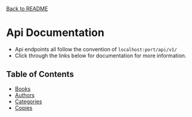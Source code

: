 [Back to README](./README.md)  

# Api Documentation
- Api endpoints all follow the convention of `localhost:port/api/v1/`  
- Click through the links below for documentation for more information.

## Table of Contents
- [Books](./Books.md)  
- [Authors](./Authors.md) 
- [Categories](./Categories.md) 
- [Copies](./Copies.md) 











